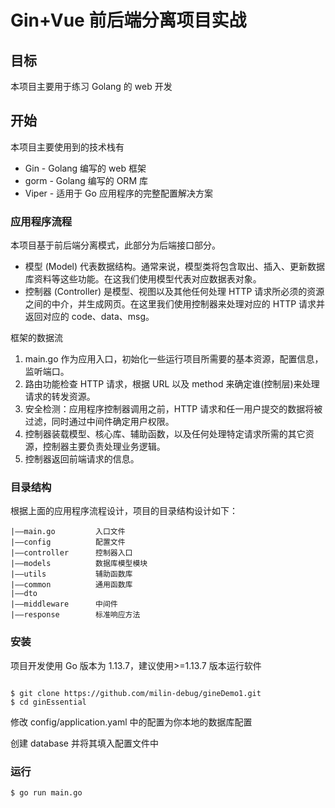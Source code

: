 # Gin+Vue 前后端分离项目实战

## 目标

本项目主要用于练习 Golang 的 web 开发

## 开始

本项目主要使用到的技术栈有

- Gin - Golang 编写的 web 框架
- gorm - Golang 编写的 ORM 库
- Viper - 适用于 Go 应用程序的完整配置解决方案

### 应用程序流程

本项目基于前后端分离模式，此部分为后端接口部分。

- 模型 (Model) 代表数据结构。通常来说，模型类将包含取出、插入、更新数据库资料等这些功能。在这我们使用模型代表对应数据表对象。
- 控制器 (Controller) 是模型、视图以及其他任何处理 HTTP 请求所必须的资源之间的中介，并生成网页。在这里我们使用控制器来处理对应的 HTTP 请求并返回对应的 code、data、msg。

框架的数据流

1. main.go 作为应用入口，初始化一些运行项目所需要的基本资源，配置信息，监听端口。
2. 路由功能检查 HTTP 请求，根据 URL 以及 method 来确定谁(控制层)来处理请求的转发资源。
3. 安全检测：应用程序控制器调用之前，HTTP 请求和任一用户提交的数据将被过滤，同时通过中间件确定用户权限。
4. 控制器装载模型、核心库、辅助函数，以及任何处理特定请求所需的其它资源，控制器主要负责处理业务逻辑。
5. 控制器返回前端请求的信息。

### 目录结构

根据上面的应用程序流程设计，项目的目录结构设计如下：

    |——main.go         入口文件
    |——config          配置文件
    |——controller      控制器入口
    |——models          数据库模型模块
    |——utils           辅助函数库
    |——common          通用函数库
    |——dto
    |——middleware      中间件
    |——response        标准响应方法

### 安装

项目开发使用 Go 版本为 1.13.7，建议使用>=1.13.7 版本运行软件

```

$ git clone https://github.com/milin-debug/gineDemo1.git
$ cd ginEssential
```

修改 config/application.yaml 中的配置为你本地的数据库配置

创建 database 并将其填入配置文件中

### 运行

```
$ go run main.go
```
